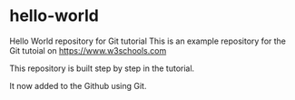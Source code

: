 # hello-world
Hello World repository for Git tutorial
This is an example repository for the Git tutoial on https://www.w3schools.com

This repository is built step by step in the tutorial.

It now added to the Github using Git.
